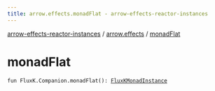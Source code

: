 ```yaml
---
title: arrow.effects.monadFlat - arrow-effects-reactor-instances
---
```


[arrow-effects-reactor-instances](../index.html) / [arrow.effects](index.html) / [monadFlat](./monad-flat.html)

# monadFlat

`fun FluxK.Companion.monadFlat(): `[`FluxKMonadInstance`](-flux-k-monad-instance/index.html)